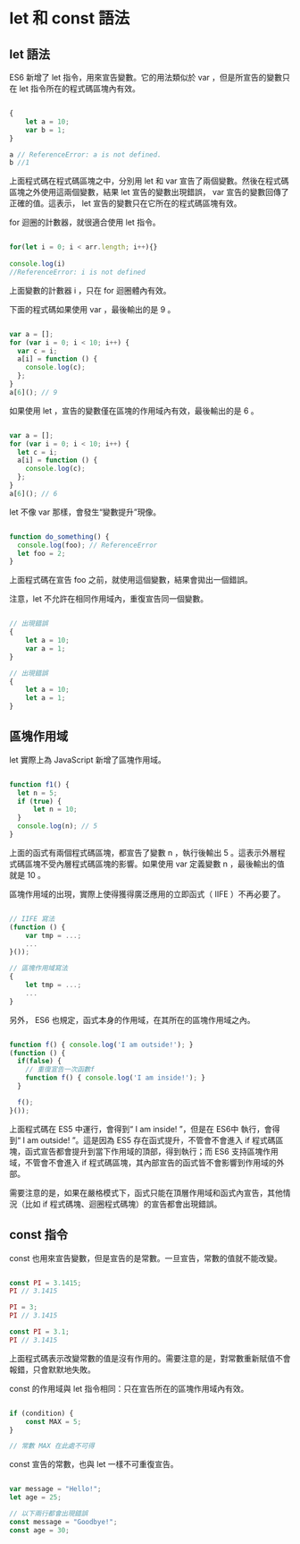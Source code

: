 # let 和 const 語法

## let 語法

ES6 新增了 let 指令，用來宣告變數。它的用法類似於 var ，但是所宣告的變數只在 let 指令所在的程式碼區塊內有效。

```javascript

{
    let a = 10;
    var b = 1;
}

a // ReferenceError: a is not defined.
b //1

```

上面程式碼在程式碼區塊之中，分別用 let 和 var 宣告了兩個變數。然後在程式碼區塊之外使用這兩個變數，結果 let 宣告的變數出現錯誤， var 宣告的變數回傳了正確的值。這表示， let 宣告的變數只在它所在的程式碼區塊有效。

for 迴圈的計數器，就很適合使用 let 指令。

```javascript

for(let i = 0; i < arr.length; i++){}
 
console.log(i)
//ReferenceError: i is not defined


```

上面變數的計數器 i ，只在 for 迴圈體內有效。

下面的程式碼如果使用 var ，最後輸出的是 9 。

```javascript

var a = [];
for (var i = 0; i < 10; i++) {
  var c = i;
  a[i] = function () {
    console.log(c);
  };
}
a[6](); // 9

```

如果使用 let ，宣告的變數僅在區塊的作用域內有效，最後輸出的是 6 。

```javascript

var a = [];
for (var i = 0; i < 10; i++) {
  let c = i;
  a[i] = function () {
    console.log(c);
  };
}
a[6](); // 6

```

let 不像 var 那樣，會發生“變數提升”現像。

```javascript

function do_something() {
  console.log(foo); // ReferenceError
  let foo = 2;
}

```

上面程式碼在宣告 foo 之前，就使用這個變數，結果會拋出一個錯誤。

注意，let 不允許在相同作用域內，重復宣告同一個變數。

```javascript

// 出現錯誤
{
    let a = 10;
    var a = 1;
}

// 出現錯誤
{
    let a = 10;
    let a = 1;
}

```

## 區塊作用域

let 實際上為 JavaScript 新增了區塊作用域。

```javascript

function f1() {
  let n = 5;
  if (true) {
      let n = 10;
  }
  console.log(n); // 5
}

```

上面的函式有兩個程式碼區塊，都宣告了變數 n ，執行後輸出 5 。這表示外層程式碼區塊不受內層程式碼區塊的影響。如果使用 var 定義變數 n ，最後輸出的值就是 10 。

區塊作用域的出現，實際上使得獲得廣泛應用的立即函式（ IIFE ）不再必要了。

```javascript

// IIFE 寫法
(function () {
    var tmp = ...;
    ...
}());

// 區塊作用域寫法
{
    let tmp = ...;
    ...
}

```

另外， ES6 也規定，函式本身的作用域，在其所在的區塊作用域之內。

```javascript

function f() { console.log('I am outside!'); }
(function () {
  if(false) {
    // 重復宣告一次函數f
    function f() { console.log('I am inside!'); }
  }

  f();
}());

```

上面程式碼在 ES5 中運行，會得到“ I am inside! ”，但是在 ES6中 執行，會得到“ I am outside! ”。這是因為 ES5 存在函式提升，不管會不會進入 if 程式碼區塊，函式宣告都會提升到當下作用域的頂部，得到執行；而 ES6 支持區塊作用域，不管會不會進入 if 程式碼區塊，其內部宣告的函式皆不會影響到作用域的外部。

需要注意的是，如果在嚴格模式下，函式只能在頂層作用域和函式內宣告，其他情況（比如 if 程式碼塊、迴圈程式碼塊）的宣告都會出現錯誤。

## const 指令

const 也用來宣告變數，但是宣告的是常數。一旦宣告，常數的值就不能改變。

```javascript

const PI = 3.1415;
PI // 3.1415

PI = 3;
PI // 3.1415

const PI = 3.1;
PI // 3.1415

```

上面程式碼表示改變常數的值是沒有作用的。需要注意的是，對常數重新賦值不會報錯，只會默默地失敗。

const 的作用域與 let 指令相同：只在宣告所在的區塊作用域內有效。

```javascript

if (condition) {
    const MAX = 5;
}

// 常數 MAX 在此處不可得

```

const 宣告的常數，也與 let 一樣不可重復宣告。

```javascript

var message = "Hello!";
let age = 25;

// 以下兩行都會出現錯誤
const message = "Goodbye!";
const age = 30;

```
